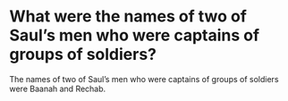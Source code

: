 # What were the names of two of Saul’s men who were captains of groups of soldiers?

The names of two of Saul’s men who were captains of groups of soldiers were Baanah and Rechab.
